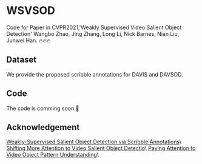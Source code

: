 # WSVSOD
Code for Paper in CVPR2021,'Weakly Supervised Video Salient Object Detection' Wangbo Zhao, Jing Zhang, Long Li, Nick Barnes, Nian Liu, Junwei Han.
🔥🔥🔥

## Dataset
We provide the proposed scribble annotations for DAVIS and DAVSOD.

## Code
The code is comming soon.🚀

## Acknowledgement

[Weakly-Supervised Salient Object Detection via Scribble Annotations](https://github.com/JingZhang617/Scribble_Saliency)\\
[Shifting More Attention to Video Salient Object Detectio](https://github.com/DengPingFan/DAVSOD)\\
[Paying Attention to Video Object Pattern Understanding](https://github.com/wenguanwang/AGS)\\

